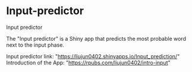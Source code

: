# Input-predictor
Input predictor

The "Input predictor" is a Shiny app that predicts the most probable word next to the input phase.  

Input predictor link: "https://liujun0402.shinyapps.io/Input_prediction/"  
Introduction of the App: "https://rpubs.com/liujun0402/intro-input"

